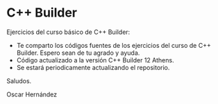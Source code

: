 # C++ Builder
Ejercicios del curso básico de C++ Builder:

- Te comparto los códigos fuentes de los ejercicios del curso de C++ Builder. Espero sean de tu agrado y ayuda.
- Código actualizado a la versión C++ Builder 12 Athens.
- Se estará periodicamente actualizando el repositorio.

Saludos.

Oscar Hernández
